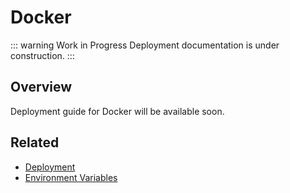 # Docker

::: warning Work in Progress
Deployment documentation is under construction.
:::

## Overview

Deployment guide for Docker will be available soon.

## Related

- [Deployment](/deployment/)
- [Environment Variables](/guide/environment)
